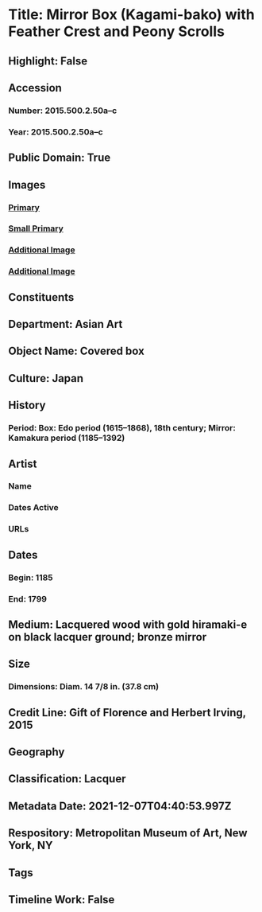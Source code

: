 # Title: Mirror Box (Kagami-bako) with Feather Crest and Peony Scrolls
## Highlight: False
## Accession
### Number: 2015.500.2.50a–c
### Year: 2015.500.2.50a–c
## Public Domain: True
## Images
### [Primary](https://images.metmuseum.org/CRDImages/as/original/DP704144.jpg)
### [Small Primary](https://images.metmuseum.org/CRDImages/as/web-large/DP704144.jpg)
### [Additional Image](https://images.metmuseum.org/CRDImages/as/original/DP704145.jpg)
### [Additional Image](https://images.metmuseum.org/CRDImages/as/original/DP704146.jpg)
## Constituents
## Department: Asian Art
## Object Name: Covered box
## Culture: Japan
## History
### Period: Box: Edo period (1615–1868), 18th century; Mirror: Kamakura period (1185–1392)
## Artist
### Name
### Dates Active
### URLs
## Dates
### Begin: 1185
### End: 1799
## Medium: Lacquered wood with gold hiramaki-e on black lacquer ground; bronze mirror
## Size
### Dimensions: Diam. 14 7/8 in. (37.8 cm)
## Credit Line: Gift of Florence and Herbert Irving, 2015
## Geography
## Classification: Lacquer
## Metadata Date: 2021-12-07T04:40:53.997Z
## Respository: Metropolitan Museum of Art, New York, NY
## Tags
## Timeline Work: False